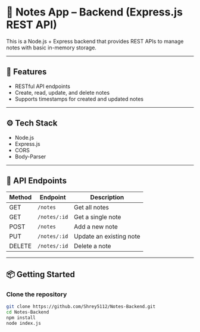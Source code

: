 # 📝 Notes App – Backend (Express.js REST API)

This is a Node.js + Express backend that provides REST APIs to manage notes with basic in-memory storage.

---

## 🚀 Features

- RESTful API endpoints
- Create, read, update, and delete notes
- Supports timestamps for created and updated notes

---

## ⚙️ Tech Stack

- Node.js
- Express.js
- CORS
- Body-Parser

---

## 📡 API Endpoints

| Method | Endpoint     | Description             |
|--------|--------------|-------------------------|
| GET    | `/notes`     | Get all notes           |
| GET    | `/notes/:id` | Get a single note       |
| POST   | `/notes`     | Add a new note          |
| PUT    | `/notes/:id` | Update an existing note |
| DELETE | `/notes/:id` | Delete a note           |

---

## 📦 Getting Started

### Clone the repository

```bash
git clone https://github.com/Shrey5112/Notes-Backend.git
cd Notes-Backend
npm install
node index.js
